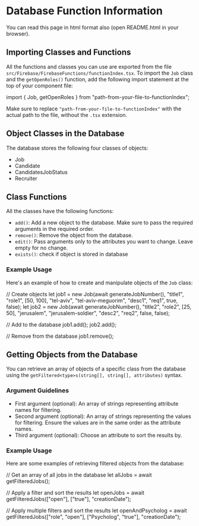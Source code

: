 Database Function Information
=============================
You can read this page in html format also (open README.html in your browser).

Importing Classes and Functions
-------------------------------

All the functions and classes you can use are exported from the file `src/Firebase/FirebaseFunctions/functionIndex.tsx`. To import the `Job` class and the `getOpenRoles()` function, add the following import statement at the top of your component file:

import { Job, getOpenRoles } from "path-from-your-file-to-functionIndex";
  

Make sure to replace `"path-from-your-file-to-functionIndex"` with the actual path to the file, without the `.tsx` extension.

Object Classes in the Database
------------------------------

The database stores the following four classes of objects:

*   Job
*   Candidate
*   CandidatesJobStatus
*   Recruiter

Class Functions
---------------

All the classes have the following functions:

*   `add()`: Add a new object to the database. Make sure to pass the required arguments in the required order.
*   `remove()`: Remove the object from the database.
*   `edit()`: Pass arguments only to the attributes you want to change. Leave empty for no change.
*   `exists()`: check if object is stored in database

### Example Usage

Here's an example of how to create and manipulate objects of the `Job` class:

// Create objects
let job1 = new Job(await generateJobNumber(), "title1", "role1", \[50, 100\], "tel-aviv", "tel-aviv-meguorim", "desc1", "req1", true, false);
let job2 = new Job(await generateJobNumber(), "title2", "role2", \[25, 50\], "jerusalem", "jerusalem-soldier", "desc2", "req2", false, false);

// Add to the database
job1.add();
job2.add();

// Remove from the database
job1.remove();
  

Getting Objects from the Database
---------------------------------

You can retrieve an array of objects of a specific class from the database using the `getFiltered<type>s(string[], string[], attributes)` syntax.

### Argument Guidelines

*   First argument (optional): An array of strings representing attribute names for filtering.
*   Second argument (optional): An array of strings representing the values for filtering. Ensure the values are in the same order as the attribute names.
*   Third argument (optional): Choose an attribute to sort the results by.

### Example Usage

Here are some examples of retrieving filtered objects from the database:

  // Get an array of all jobs in the database
  let allJobs = await getFilteredJobs();
  
  // Apply a filter and sort the results
  let openJobs = await getFilteredJobs(\["open"\], \["true"\], "creationDate");
  
  // Apply multiple filters and sort the results
  let openAndPsycholog = await getFilteredJobs(\["role", "open"\], \["Psycholog", "true"\], "creationDate");
